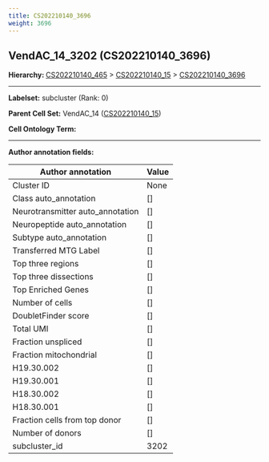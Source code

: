 ```yaml
---
title: CS202210140_3696
weight: 3696
---
```

## VendAC_14_3202 (CS202210140_3696)
<b>Hierarchy: </b>
[CS202210140_465](https://purl.brain-bican.org/taxonomy/CS202210140#CS202210140_465) >
[CS202210140_15](https://purl.brain-bican.org/taxonomy/CS202210140#CS202210140_15) >
[CS202210140_3696](https://purl.brain-bican.org/taxonomy/CS202210140#CS202210140_3696)

---


**Labelset:** subcluster (Rank: 0)

**Parent Cell Set:** VendAC_14 ([CS202210140_15](https://purl.brain-bican.org/taxonomy/CS202210140#CS202210140_15))



**Cell Ontology Term:** 

[MARKER GENES.]: #


---

[TRANSFERRED ANNOTATIONS.]: #


[AUTHOR ANNOTATION FIELDS.]: #


**Author annotation fields:**

| Author annotation | Value |
|-------------------|-------|
|Cluster ID|None|
|Class auto_annotation|[]|
|Neurotransmitter auto_annotation|[]|
|Neuropeptide auto_annotation|[]|
|Subtype auto_annotation|[]|
|Transferred MTG Label|[]|
|Top three regions|[]|
|Top three dissections|[]|
|Top Enriched Genes|[]|
|Number of cells|[]|
|DoubletFinder score|[]|
|Total UMI|[]|
|Fraction unspliced|[]|
|Fraction mitochondrial|[]|
|H19.30.002|[]|
|H19.30.001|[]|
|H18.30.002|[]|
|H18.30.001|[]|
|Fraction cells from top donor|[]|
|Number of donors|[]|
|subcluster_id|3202|
